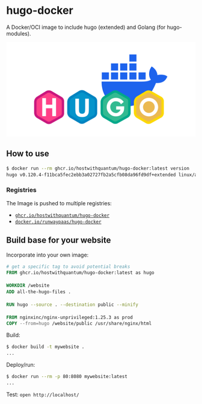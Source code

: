 # hugo-docker

A Docker/OCI image to include hugo (extended) and Golang (for hugo-modules).

![hugo-docker OCI image](./gohugo-docker.svg)

## How to use

```sh
$ docker run --rm ghcr.io/hostwithquantum/hugo-docker:latest version
hugo v0.120.4-f11bca5fec2ebb3a02727fb2a5cfb08da96fd9df+extended linux/amd64 BuildDate=2023-11-08T11:18:07Z VendorInfo=gohugoio
```

### Registries

The Image is pushed to multiple registries:

- [`ghcr.io/hostwithquantum/hugo-docker`](https://github.com/hostwithquantum/hugo-docker/pkgs/container/hugo-docker)
- [`docker.io/runwaypaas/hugo-docker`](https://hub.docker.com/r/runwaypaas/hugo-docker)

## Build base for your website

Incorporate into your own image:

```Dockerfile
# get a specific tag to avoid potential breaks
FROM ghcr.io/hostwithquantum/hugo-docker:latest as hugo

WORKDIR /website
ADD all-the-hugo-files .

RUN hugo --source . --destination public --minify

FROM nginxinc/nginx-unprivileged:1.25.3 as prod
COPY --from=hugo /website/public /usr/share/nginx/html
```

Build:

```sh
$ docker build -t mywebsite .
...
```

Deploy/run:

```sh
$ docker run --rm -p 80:8080 mywebsite:latest
...
```

Test: `open http://localhost/`
